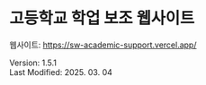 # 고등학교 학업 보조 웹사이트
웹사이트: https://sw-academic-support.vercel.app/

Version: 1.5.1   
Last Modified: 2025. 03. 04
